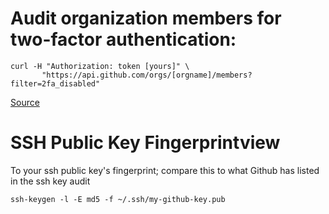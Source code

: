 
# Audit organization members for two-factor authentication:

```
curl -H "Authorization: token [yours]" \
       "https://api.github.com/orgs/[orgname]/members?filter=2fa_disabled"
```

[Source](https://developer.github.com/changes/2014-01-29-audit-org-members-for-2fa/)

#  SSH Public Key Fingerprintview

To your ssh public key's fingerprint; compare this to what Github has listed in the ssh key audit

```
ssh-keygen -l -E md5 -f ~/.ssh/my-github-key.pub
```

